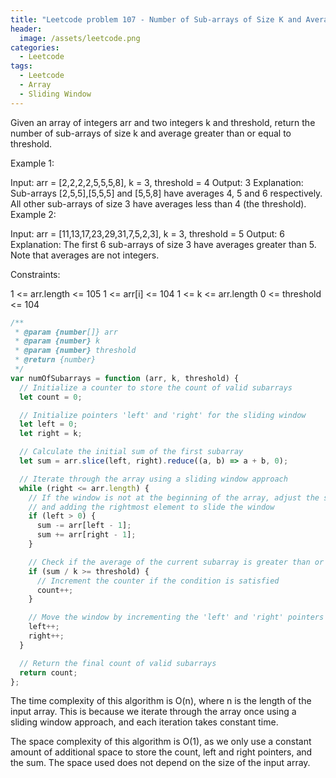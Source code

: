 ```yaml
---
title: "Leetcode problem 107 - Number of Sub-arrays of Size K and Average Greater than or Equal to Threshold"
header:
  image: /assets/leetcode.png
categories:
  - Leetcode
tags:
  - Leetcode
  - Array
  - Sliding Window
---
```


Given an array of integers arr and two integers k and threshold, return the number of sub-arrays of size k and average greater than or equal to threshold.

Example 1:

Input: arr = [2,2,2,2,5,5,5,8], k = 3, threshold = 4
Output: 3
Explanation: Sub-arrays [2,5,5],[5,5,5] and [5,5,8] have averages 4, 5 and 6 respectively. All other sub-arrays of size 3 have averages less than 4 (the threshold).
Example 2:

Input: arr = [11,13,17,23,29,31,7,5,2,3], k = 3, threshold = 5
Output: 6
Explanation: The first 6 sub-arrays of size 3 have averages greater than 5. Note that averages are not integers.

Constraints:

1 <= arr.length <= 105
1 <= arr[i] <= 104
1 <= k <= arr.length
0 <= threshold <= 104

```js
/**
 * @param {number[]} arr
 * @param {number} k
 * @param {number} threshold
 * @return {number}
 */
var numOfSubarrays = function (arr, k, threshold) {
  // Initialize a counter to store the count of valid subarrays
  let count = 0;

  // Initialize pointers 'left' and 'right' for the sliding window
  let left = 0;
  let right = k;

  // Calculate the initial sum of the first subarray
  let sum = arr.slice(left, right).reduce((a, b) => a + b, 0);

  // Iterate through the array using a sliding window approach
  while (right <= arr.length) {
    // If the window is not at the beginning of the array, adjust the sum by subtracting the leftmost element
    // and adding the rightmost element to slide the window
    if (left > 0) {
      sum -= arr[left - 1];
      sum += arr[right - 1];
    }

    // Check if the average of the current subarray is greater than or equal to the threshold
    if (sum / k >= threshold) {
      // Increment the counter if the condition is satisfied
      count++;
    }

    // Move the window by incrementing the 'left' and 'right' pointers
    left++;
    right++;
  }

  // Return the final count of valid subarrays
  return count;
};
```

The time complexity of this algorithm is O(n), where n is the length of the input array. This is because we iterate through the array once using a sliding window approach, and each iteration takes constant time.

The space complexity of this algorithm is O(1), as we only use a constant amount of additional space to store the count, left and right pointers, and the sum. The space used does not depend on the size of the input array.
